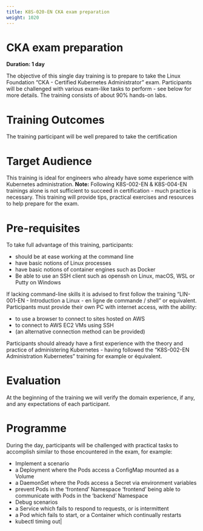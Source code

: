 ```yaml
---
title: K8S-020-EN CKA exam preparation
weight: 1020
---
```

# CKA exam preparation
**Duration: 1 day**

The objective of this single day training is to prepare to take the Linux Foundation “CKA - Certified Kubernetes Administrator” exam.
Participants will be challenged with various exam-like tasks to perform - see below for more details.
The training consists of about 90% hands-on labs.


# Training Outcomes

The training participant will be well prepared to take the certification


# Target Audience

This training is ideal for engineers who already have some experience with Kubernetes administration.
**Note:** Following K8S-002-EN & K8S-004-EN trainings alone is not sufficient to succeed in certification - much practice is necessary.   This training will provide tips, practical exercises and resources to help prepare for the exam.

# Pre-requisites

To take full advantage of this training, participants:
  - should be at ease working at the command line
  - have basic notions of Linux processes
  - have basic notions of container engines such as Docker
  - Be able to use an SSH client such as openssh on Linux, macOS, WSL or Putty on Windows

If lacking command-line skills it is advised to first follow the training “LIN-001-EN - Introduction a Linux - en ligne de commande / shell” or equivalent.
Participants must provide their own PC with internet access, with the ability:
  - to use a browser to connect to sites hosted on AWS
  - to connect to AWS EC2 VMs using SSH
  - (an alternative connection method can be provided)

Participants should already have a first experience with the theory and practice of administering Kubernetes - having followed the “K8S-002-EN Administration Kubernetes” training for example or équivalent.


# Evaluation

At the beginning of the training we will verify the domain experience, if any, and any expectations of each participant.


# Programme

During the day, participants will be challenged with practical tasks to accomplish similar to those encountered in the exam, for example:
  - Implement a scenario
  - a Deployment where the Pods access a ConfigMap mounted as a Volume
  - a DaemonSet where the Pods access a Secret via environment variables
  - prevent Pods in the ‘frontend’ Namespace ‘frontend’ being able to communicate with Pods in the ‘backend’ Namespace
  - Debug scenarios
  - a Service which fails to respond to requests, or is intermittent
  - a Pod which fails to start, or a Container which continually restarts
  - kubectl timing out|


